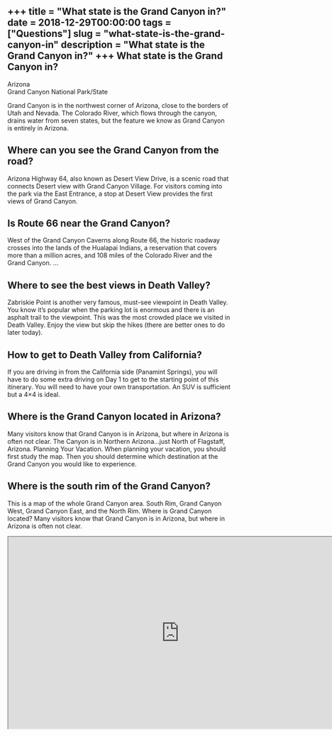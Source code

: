+++
title = "What state is the Grand Canyon in?"
date = 2018-12-29T00:00:00
tags = ["Questions"]
slug = "what-state-is-the-grand-canyon-in"
description = "What state is the Grand Canyon in?"
+++
What state is the Grand Canyon in?
----------------------------------

Arizona  
Grand Canyon National Park/State

Grand Canyon is in the northwest corner of Arizona, close to the borders of Utah and Nevada. The Colorado River, which flows through the canyon, drains water from seven states, but the feature we know as Grand Canyon is entirely in Arizona.

Where can you see the Grand Canyon from the road?
-------------------------------------------------

Arizona Highway 64, also known as Desert View Drive, is a scenic road that connects Desert view with Grand Canyon Village. For visitors coming into the park via the East Entrance, a stop at Desert View provides the first views of Grand Canyon.

Is Route 66 near the Grand Canyon?
----------------------------------

West of the Grand Canyon Caverns along Route 66, the historic roadway crosses into the lands of the Hualapai Indians, a reservation that covers more than a million acres, and 108 miles of the Colorado River and the Grand Canyon. …

Where to see the best views in Death Valley?
--------------------------------------------

Zabriskie Point is another very famous, must-see viewpoint in Death Valley. You know it’s popular when the parking lot is enormous and there is an asphalt trail to the viewpoint. This was the most crowded place we visited in Death Valley. Enjoy the view but skip the hikes (there are better ones to do later today).

How to get to Death Valley from California?
-------------------------------------------

If you are driving in from the California side (Panamint Springs), you will have to do some extra driving on Day 1 to get to the starting point of this itinerary. You will need to have your own transportation. An SUV is sufficient but a 4×4 is ideal.

Where is the Grand Canyon located in Arizona?
---------------------------------------------

Many visitors know that Grand Canyon is in Arizona, but where in Arizona is often not clear. The Canyon is in Northern Arizona…just North of Flagstaff, Arizona. Planning Your Vacation. When planning your vacation, you should first study the map. Then you should determine which destination at the Grand Canyon you would like to experience.

Where is the south rim of the Grand Canyon?
-------------------------------------------

This is a map of the whole Grand Canyon area. South Rim, Grand Canyon West, Grand Canyon East, and the North Rim. Where is Grand Canyon located? Many visitors know that Grand Canyon is in Arizona, but where in Arizona is often not clear.

<iframe allow="accelerometer; autoplay; clipboard-write; encrypted-media; gyroscope; picture-in-picture" allowfullscreen="" class="__youtube_prefs__  epyt-is-override  no-lazyload" data-no-lazy="1" data-origheight="433" data-origwidth="770" data-skipgform_ajax_framebjll="" height="433" id="_ytid_89557" loading="lazy" src="https://www.youtube.com/embed/rNNVA0IhYZs?enablejsapi=1&autoplay=0&cc_load_policy=0&cc_lang_pref=&iv_load_policy=1&loop=0&modestbranding=0&rel=1&fs=1&playsinline=0&autohide=2&theme=dark&color=red&controls=1&" title="YouTube player" width="770"></iframe>